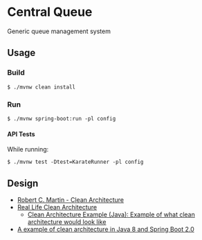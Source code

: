 # Central Queue

Generic queue management system

## Usage

### Build

```console
$ ./mvnw clean install
```

### Run

```console
$ ./mvnw spring-boot:run -pl config
```

#### API Tests

While running:

```console
$ ./mvnw test -Dtest=KarateRunner -pl config
```

## Design

- [Robert C. Martin - Clean Architecture](https://vimeo.com/43612849)
- [Real Life Clean Architecture](https://www.slideshare.net/mattiabattiston/real-life-clean-architecture-61242830)
  - [Clean Architecture Example (Java): Example of what clean architecture would look like](https://github.com/mattia-battiston/clean-architecture-example)
- [A example of clean architecture in Java 8 and Spring Boot 2.0](https://github.com/eliostvs/clean-architecture-delivery-example)

